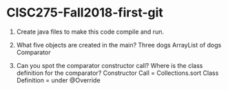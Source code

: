 # CISC275-Fall2018-first-git
1. Create java files to make this code compile and run.

2. What five objects are created in the main?
Three dogs
ArrayList of dogs
Comparator

3. Can you spot the comparator constructor call? Where is the class definition for the comparator?
Constructor Call = Collections.sort
Class Definition = under @Override